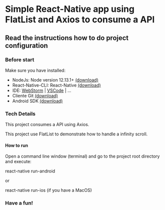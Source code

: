 # Simple React-Native app using FlatList and Axios to consume a API

## Read the instructions how to do project configuration

### Before start

Make sure you have installed:
* NodeJs: Node version 12.13.1+ [(download)](https://nodejs.org/en/download)
* React-Native-CLI: React-Native [(download)](https://reactnative.dev/docs/environment-setup)
* IDE: [WebStorm](https://www.jetbrains.com/pt-br/webstorm/download) | [VSCode](https://code.visualstudio.com/download) | ... 
* Cliente Git [(download)](https://git-scm.com/downloads)
* Android SDK [(download)](https://developer.android.com/studio)

### Tech Details

This project consumes a API using Axios.

This project use FlatList to demonstrate how to handle a infinity scroll.

#### How to run

Open a command line window (terminal) and go to the project root directory and execute:

react-native run-android

or

react-native run-ios (if you have a MacOS)

### Have a fun!
